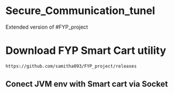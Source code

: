 # Secure_Communication_tunel
Extended version of #FYP_project

# Download FYP Smart Cart utility
`https://github.com/samitha093/FYP_project/releases`

## Conect JVM env with Smart cart via Socket

